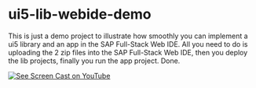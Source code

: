 # ui5-lib-webide-demo

This is just a demo project to illustrate how smoothly you can implement a ui5 library and an app in the SAP Full-Stack Web IDE. All you need to do is uploading the 2 zip files into the SAP Full-Stack Web IDE, then you deploy the lib projects, finally you run the app project. Done.


[![See Screen Cast on YouTube](https://img.youtube.com/vi/CmLNJoAEKq0/0.jpg)](https://www.youtube.com/watch?v=CmLNJoAEKq0)
